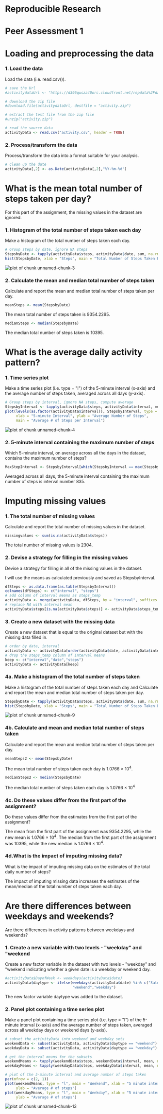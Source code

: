 Reproducible Research 
========================================================
Peer Assessment 1
========================================================

# Loading and preprocessing the data #
### 1. Load the data ###
Load the data (i.e. read.csv()).


```r
# save the Url 
#activitydataUrl <- "https://d396qusza40orc.cloudfront.net/repdata%2Fdata%2Factivity.zip"

# download the zip file
#download.file(activitydataUrl, destfile = "activity.zip")

# extract the text file from the zip file
#unzip("activity.zip")

# read the source data 
activityData <- read.csv("activity.csv", header = TRUE)
```

### 2. Process/transform the data ###
Process/transform the data into a format suitable for your analysis.


```r
# clean up the date
activityData[,2] <- as.Date(activityData[,2],"%Y-%m-%d")
```

# What is the mean total number of steps taken per day? #
For this part of the assignment, the missing values in the dataset are ignored.
### 1. Histogram of the total number of steps taken each day ###
Make a histogram of the total number of steps taken each day. 


```r
# Group steps by date, ignore NA steps
StepsbyDate <- tapply(activityData$steps, activityData$date, sum, na.rm = T)
hist(StepsbyDate, xlab = "Steps", main = "Total Number of Steps Taken Each Day")
```

![plot of chunk unnamed-chunk-3](figure/unnamed-chunk-3.png) 

### 2. Calculate the mean and median total number of steps taken ###
Calculate and report the mean and median total number of steps taken per day.


```r
meanSteps <- mean(StepsbyDate)
```

The mean total number of steps taken is 9354.2295.


```r
medianSteps <- median(StepsbyDate)
```

The median total number of steps taken is 10395.

# What is the average daily activity pattern? #
### 1. Time series plot ###
Make a time series plot (i.e. type = "l") of the 5-minute interval (x-axis) 
and the average number of steps taken, averaged across all days (y-axis).


```r
# Group steps by interval, ignore NA steps, compute average
StepsbyInterval <- tapply(activityData$steps, activityData$interval, mean, na.rm = T)
plot(levels(as.factor(activityData$interval)), StepsbyInterval, type = "l",
     xlab = "5-minute Interval", ylab = "Average Number of Steps", 
     main = "Average # of Steps per Interval")
```

![plot of chunk unnamed-chunk-4](figure/unnamed-chunk-4.png) 

### 2. 5-minute interval containing the maximum number of steps ###
Which 5-minute interval, on average across all the days in the dataset, 
contains the maximum number of steps?


```r
MaxStepInterval <- StepsbyInterval[which(StepsbyInterval == max(StepsbyInterval))]
```

Averaged across all days, the 5-minute interval containing the maximum 
number of steps is interval number 835.

# Imputing missing values #
### 1. The total number of missing values ###
Calculate and report the total number of missing values in the dataset.


```r
missingvalues <- sum(is.na(activityData$steps))
```

The total number of missing values is 2304.

### 2. Devise a strategy for filling in the missing values ###
Devise a strategy for filling in all of the missing values in the dataset.

I will use the means as calculated previously and saved as StepsbyInterval.


```r
dfSteps <- as.data.frame(as.table(StepsbyInterval))
colnames(dfSteps) <- c("interval", "steps")
# add column of interval means as steps_temp
activityData <- merge(activityData, dfSteps, by = "interval", suffixes = c("","_temp"))
# replace NA with interval mean
activityData$steps[is.na(activityData$steps)] <- activityData$steps_temp[is.na(activityData$steps)]
```

### 3. Create a new dataset with the missing data ###
Create a new dataset that is equal to the original dataset but with the missing 
data filled in.


```r
# order by date, interval
activityData <- activityData[order(activityData$date, activityData$interval),]
# drop the steps_temp column of interval means
keep <- c("interval","date","steps")
activityData <- activityData[keep]
```

### 4a. Make a histogram of the total number of steps taken ###
Make a histogram of the total number of steps taken each day and Calculate and report the mean and median total number of steps taken per day.


```r
StepsbyDate <- tapply(activityData$steps, activityData$date, sum, na.rm = T)
hist(StepsbyDate, xlab = "Steps", main = "Total Number of Steps Taken Each Day")
```

![plot of chunk unnamed-chunk-9](figure/unnamed-chunk-9.png) 

### 4b. Calculate and mean and median total number of steps taken ###
Calculate and report the mean and median total number of steps taken per day.


```r
meanSteps2 <- mean(StepsbyDate)
```

The mean total number of steps taken each day is 1.0766 &times; 10<sup>4</sup>.


```r
medianSteps2 <- median(StepsbyDate)
```

The median total number of steps taken each day is 1.0766 &times; 10<sup>4</sup>

### 4c. Do these values differ from the first part of the assignment? ###
Do these values differ from the estimates from the first part of the assignment?  

The mean from the first part of the assignment was 9354.2295, while the
new mean is 1.0766 &times; 10<sup>4</sup>.  The median from the first part of the assignment
was 10395, while the new median is 1.0766 &times; 10<sup>4</sup>.

### 4d.What is the impact of imputing missing data? ###
What is the impact of imputing missing data on the estimates of the total daily 
number of steps?

The impact of imputing missing data increases the estimates of the mean/median
of the total number of steps taken each day.

# Are there differences between weekdays and weekends? #
Are there differences in activity patterns between weekdays and weekends? 
### 1. Create a new variable with two levels - "weekday" and "weekend ###
Create a new factor variable in the dataset with two levels - "weekday" and "weekend indicating whether a given date is a weekday or weekend day.


```r
#activityData$DayofWeek <- weekdays(activityData$date)
activityData$daytype <- ifelse(weekdays(activityData$date) %in% c("Saturday","Sunday"),
                               "weekend","weekday")
```

The new factor variable daytype was added to the dataset.

### 2. Panel plot containing a time series plot ###
Make a panel plot containing a time series plot (i.e. type = "l") of the 5-minute 
interval (x-axis) and the average number of steps taken, averaged across all 
weekday days or weekend days (y-axis). 


```r
# subset the activityData into weekend and weekday sets
weekendData <- subset(activityData, activityData$daytype == "weekend")
weekdayData <- subset(activityData, activityData$daytype == "weekday")

# get the interval means for the subsets
weekendMeans <- tapply(weekendData$steps, weekendData$interval, mean, na.rm = T)
weekdayMeans <- tapply(weekdayData$steps, weekdayData$interval, mean, na.rm = T)

# plot of the 5-minute interval and average number of steps taken
par(mfrow = c(2, 1))
plot(weekendMeans, type = "l", main = "Weekend", xlab = "5 minute interval",
     ylab = "Average # of steps")
plot(weekdayMeans, type = "l", main = "Weekday", xlab = "5 minute interval",
     ylab = "Average # of steps")
```

![plot of chunk unnamed-chunk-13](figure/unnamed-chunk-13.png) 

